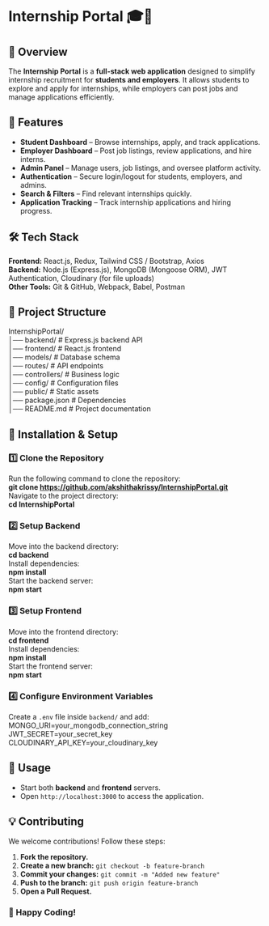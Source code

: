 # Internship Portal 🎓💼  

## 📌 Overview  
The **Internship Portal** is a **full-stack web application** designed to simplify internship recruitment for **students and employers**. It allows students to explore and apply for internships, while employers can post jobs and manage applications efficiently.  

## 🚀 Features  
- **Student Dashboard** – Browse internships, apply, and track applications.  
- **Employer Dashboard** – Post job listings, review applications, and hire interns.  
- **Admin Panel** – Manage users, job listings, and oversee platform activity.  
- **Authentication** – Secure login/logout for students, employers, and admins.  
- **Search & Filters** – Find relevant internships quickly.  
- **Application Tracking** – Track internship applications and hiring progress.  

## 🛠️ Tech Stack  
**Frontend:** React.js, Redux, Tailwind CSS / Bootstrap, Axios  
**Backend:** Node.js (Express.js), MongoDB (Mongoose ORM), JWT Authentication, Cloudinary (for file uploads)  
**Other Tools:** Git & GitHub, Webpack, Babel, Postman  

## 📂 Project Structure  
InternshipPortal/  
│── backend/         # Express.js backend API  
│── frontend/        # React.js frontend  
│── models/         # Database schema  
│── routes/         # API endpoints  
│── controllers/    # Business logic  
│── config/         # Configuration files  
│── public/         # Static assets  
│── package.json    # Dependencies  
│── README.md       # Project documentation  

## 🚀 Installation & Setup  

### 1️⃣ Clone the Repository  
Run the following command to clone the repository:  
**git clone https://github.com/akshithakrissy/InternshipPortal.git**  
Navigate to the project directory:  
**cd InternshipPortal**  

### 2️⃣ Setup Backend  
Move into the backend directory:  
**cd backend**  
Install dependencies:  
**npm install**  
Start the backend server:  
**npm start**  

### 3️⃣ Setup Frontend  
Move into the frontend directory:  
**cd frontend**  
Install dependencies:  
**npm install**  
Start the frontend server:  
**npm start**  

### 4️⃣ Configure Environment Variables  
Create a `.env` file inside `backend/` and add:  
MONGO_URI=your_mongodb_connection_string  
JWT_SECRET=your_secret_key  
CLOUDINARY_API_KEY=your_cloudinary_key  

## 📌 Usage  
- Start both **backend** and **frontend** servers.  
- Open `http://localhost:3000` to access the application.  

## 💡 Contributing  
We welcome contributions! Follow these steps:  
1. **Fork the repository.**  
2. **Create a new branch:** `git checkout -b feature-branch`  
3. **Commit your changes:** `git commit -m "Added new feature"`  
4. **Push to the branch:** `git push origin feature-branch`  
5. **Open a Pull Request.**  


### 🚀 Happy Coding!

